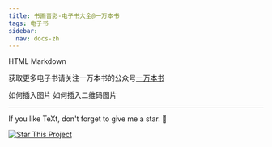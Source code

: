 ```yaml
---
title: 书画音影-电子书大全@一万本书
tags: 电子书
sidebar:
  nav: docs-zh
---
```


HTML
Markdown

获取更多电子书请关注一万本书的公众号[一万本书](mailto:yiwanbenshu@hotmail.com) 

如何插入图片
如何插入二维码图片

<!--more-->

---

If you like TeXt, don't forget to give me a star. :star2:

[![Star This Project](https://img.shields.io/github/stars/kitian616/jekyll-TeXt-theme.svg?label=Stars&style=social)](https://github.com/kitian616/jekyll-TeXt-theme/)